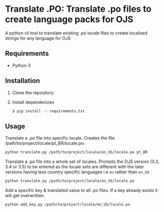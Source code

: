 # Translate .PO: Translate .po files to create language packs for OJS

A python cli tool to translate existing .po locale files to create localised strings for any language for OJS

## Requirements

- Python 3

## Installation

1. Clone the repository

2. Install dependencies

    ```bash
    $ pip install -r requirements.txt
    ```

## Usage

Translate a .po file into specific locale. Creates the file /path/to/project/locale/pt_BR/locale.po:

```bash
python translate.py /path/to/project/locale/en_US/locale.po pt_BR 
```

Translate a .po file into a whole set of locales. Prompts the OJS version (3.3, 3.4 or 3.5) to be entered as the locale 
sets are different with the later versions having less country specific languages i.e `en` rather than `en_US`

```bash
python translate.py /path/to/project/locale/en_US/locale.po 
```

Add a specific key & translated value to all .po files. If a key already exists it will get overwritten.

```bash
python add_key.py /path/to/project/locale/en_US/locale.po 
```